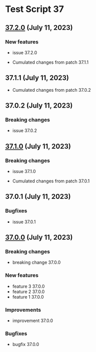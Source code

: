 # Test Script 37
## [37.2.0](37.2.0.md) (July 11, 2023)
### New features

* issue 37.2.0

* Cumulated changes from patch 37.1.1
##  37.1.1 (July 11, 2023)
* Cumulated changes from patch 37.0.2
##  37.0.2 (July 11, 2023)
### Breaking changes

* issue 37.0.2


##  [37.1.0](37.1.0.md) (July 11, 2023)
### Breaking changes

* issue 37.1.0

* Cumulated changes from patch 37.0.1
##  37.0.1 (July 11, 2023)
### Bugfixes

* issue 37.0.1


##  [37.0.0](37.0.0.md) (July 11, 2023)
### Breaking changes

* breaking change 37.0.0

### New features

* feature 3 37.0.0
* feature 2 37.0.0
* feature 1 37.0.0

### Improvements

* improvement 37.0.0

### Bugfixes

* bugfix 37.0.0

